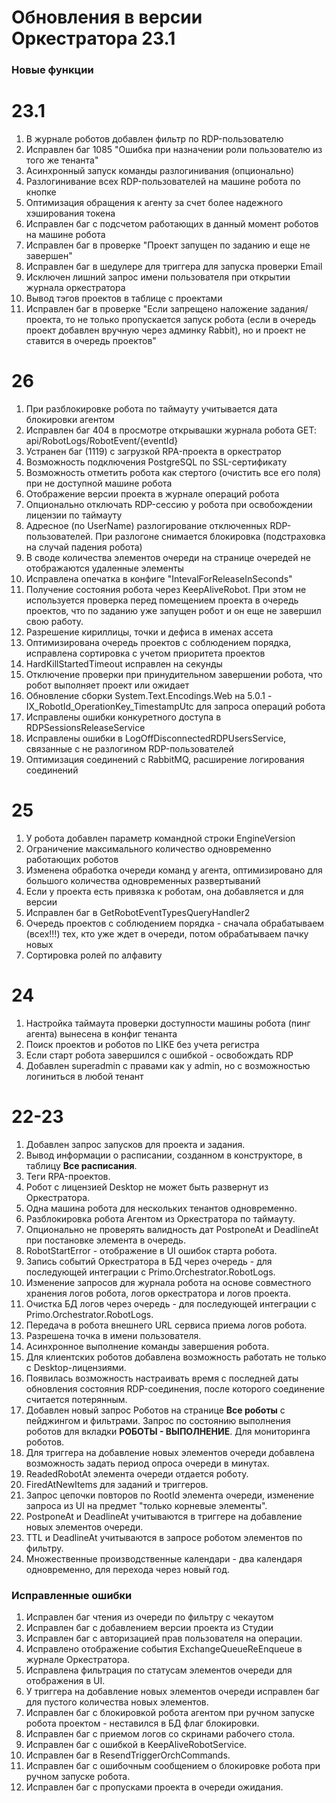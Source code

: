# Обновления в версии Оркестратора 23.1

### Новые функции

# 23.1

1. В журнале роботов добавлен фильтр по RDP-пользователю 
1. Исправлен баг 1085 "Ошибка при назначении роли пользователю из того же тенанта" 
1. Асинхронный запуск команды разлогинивания (опционально) 
1. Разлогинивание всех RDP-пользователей на машине робота по кнопке 
1. Оптимизация обращения к агенту за счет более надежного хэширования токена 
1. Исправлен баг с подсчетом работающих в данный момент роботов на машине робота 
1. Исправлен баг в проверке "Проект запущен по заданию и еще не завершен" 
1. Исправлен баг в шедулере для триггера для запуска проверки Email 
1. Исключен лишний запрос имени пользователя при открытии журнала оркестратора 
1. Вывод тэгов проектов в таблице с проектами 
1. Исправлен баг в проверке "Если запрещено наложение задания/проекта, то не только пропускается запуск робота (если в очередь проект добавлен вручную через админку Rabbit), но и проект не ставится в очередь проектов"


# 26

1. При разблокировке робота по таймауту учитывается дата блокировки агентом  
1. Исправлен баг 404 в просмотре открывашки журнала робота GET: api/RobotLogs/RobotEvent/{eventId} 
1. Устранен баг (1119) с загрузкой RPA-проекта в оркестратор 
1. Возможность подключения PostgreSQL по SSL-сертификату 
1. Возможность отметить робота как стертого (очистить все его поля) при не доступной машине робота 
1. Отображение версии проекта в журнале операций робота 
1. Опционально отключать RDP-сессию у робота при освобождении лицензии по таймауту 
1. Адресное (по UserName) разлогирование отключенных RDP-пользователей. При разлогоне снимается блокировка (подстраховка на случай падения робота) 
1. В своде количества элементов очереди на странице очередей не отображаются удаленные элементы 
1. Исправлена опечатка в конфиге "IntevalForReleaseInSeconds" 
1. Получение состояния робота через KeepAliveRobot. При этом не используется проверка перед помещением проекта в очередь проектов, что по заданию уже запущен робот и он еще не завершил свою работу. 
1. Разрешение кириллицы, точки и дефиса в именах ассета 
1. Оптимизирована очередь проектов с соблюдением порядка, исправлена сортировка с учетом приоритета проектов 
1. HardKillStartedTimeout исправлен на секунды 
1. Отключение проверки при принудительном завершении робота, что робот выполняет проект или ожидает 
1. Обновление сборки System.Text.Encodings.Web на 5.0.1 - IX_RobotId_OperationKey_TimestampUtc для запроса операций робота 
1. Исправлены ошибки конкуретного доступа в RDPSessionsReleaseService 
1. Исправлены ошибки в LogOffDisconnectedRDPUsersService, связанные с не разлогином RDP-пользователей 
1. Оптимизация соединений с RabbitMQ, расширение логирования соединений


# 25
1. У робота добавлен параметр командной строки EngineVersion 
1. Ограничение максимального количество одновременно работающих роботов 
1. Изменена обработка очереди команд у агента, оптимизировано для большого количества одновременных развертываний 
1. Если у проекта есть привязка к роботам, она добавляется и для версии 
1. Исправлен баг в GetRobotEventTypesQueryHandler2 
1. Очередь проектов с соблюдением порядка - сначала обрабатываем (всех!!!) тех, кто уже ждет в очереди,   потом обрабатываем пачку новых  
1. Сортировка ролей по алфавиту 


# 24

1. Настройка таймаута проверки доступности машины робота (пинг агента) вынесена в конфиг тенанта 
1. Поиск проектов и роботов по LIKE без учета регистра 
1. Если старт робота завершился с ошибкой - освобождать RDP 
1. Добавлен superadmin с правами как у admin, но с возможностью логиниться в любой тенант 


# 22-23

1. Добавлен запрос запусков для проекта и задания.
2. Вывод информации о расписании, созданном в конструкторе, в таблицу **Все расписания**.
3. Теги RPA-проектов.
4. Робот с лицензией Desktop не может быть развернут из Оркестратора.
5. Одна машина робота для нескольких тенантов одновременно.
6. Разблокировка робота Агентом из Оркестратора по таймауту.
7. Опционально не проверять валидность дат PostponeAt и DeadlineAt при постановке элемента в очередь.
8. RobotStartError - отображение в UI ошибок старта робота.
9. Запись событий Оркестратора в БД через очередь - для последующей интеграции с Primo.Orchestrator.RobotLogs.
10. Изменение запросов для журнала робота на основе совместного хранения логов робота, логов оркестратора и логов проекта.
11. Очистка БД логов через очередь - для последующей интеграции с Primo.Orchestrator.RobotLogs.
12. Передача в робота внешнего URL сервиса приема логов робота.
13. Разрешена точка в имени пользователя.
14. Асинхронное выполнение команды завершения робота.
1. Для клиентских роботов добавлена возможность работать не только с Desktop-лицензиями.
2. Появилась возможность настраивать время с последней даты обновления состояния RDP-соединения, после которого соединение считается потерянным.
3. Добавлен новый запрос Роботов на странице **Все роботы** с пейджингом и фильтрами. Запрос по состоянию выполнения роботов для вкладки **РОБОТЫ - ВЫПОЛНЕНИЕ**. Для мониторинга роботов.
4. Для триггера на добавление новых элементов очереди добавлена возможность задать период опроса очереди в минутах.
5. ReadedRobotAt элемента очереди отдается роботу.
6. FiredAtNewItems для заданий и триггеров.
7. Запрос цепочки повторов по RootId элемента очереди, изменение запроса из UI на предмет "только корневые элементы".
8. PostponeAt и DeadlineAt учитываются в триггере на добавление новых элементов очереди.
9. TTL и DeadlineAt учитываются в запросе роботом элементов по фильтру.
10. Множественные производственные календари - два календаря одновременно, для перехода через новый год.

### Исправленные ошибки

1. Исправлен баг чтения из очереди по фильтру с чекаутом 
1. Исправлен баг с добавлением версии проекта из Студии 
1. Исправлен баг с авторизацией прав пользователя на операции.
1. Исправлено отображение события ExchangeQueueReEnqueue в журнале Оркестратора.
1. Исправлена фильтрация по статусам элементов очереди для отображения в UI.
1. У триггера на добавление новых элементов очереди исправлен баг для пустого количества новых элементов.
1. Исправлен баг с блокировкой робота агентом при ручном запуске робота  проектом - неставился в БД флаг блокировки.
1. Исправлен баг с приемом логов со скринами рабочего стола.
1. Исправлен баг с ошибкой в KeepAliveRobotService.
1. Исправлен баг в ResendTriggerOrchCommands.
1. Исправлен баг с ошибочным сообщением о блокировке робота при ручном запуске робота.
1. Исправлен баг с пропусками проекта в очереди ожидания.
